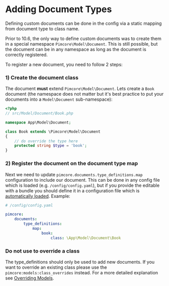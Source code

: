 # Adding Document Types

Defining custom documents can be done in the config via a static mapping from document type to class name.

Prior to 10.6, the only way to define custom documents was to create them in a special namespace `Pimcore\Model\Document`. This
is still possible, but the document can be in any namespace as long as the document is correctly registered.

To register a new document, you need to follow 2 steps:

### 1) Create the document class

The document **must** extend `Pimcore\Model\Document`. Lets create a `Book` document (the namespace does not matter
but it's best practice to put your documents into a `Model\Document` sub-namespace):

```php
<?php
// src/Model/Document/Book.php

namespace App\Model\Document;

class Book extends \Pimcore\Model\Document
{
    // do override the type here
    protected string $type = 'book';
}
```

### 2) Register the document on the document type map

Next we need to update `pimcore.documents.type_definitions.map` configuration to include our document. This can be done in any config
file which is loaded (e.g. `/config/config.yaml`), but if you provide the editable with a bundle you should define it
in a configuration file which is [automatically loaded](./03_Auto_Loading_Config_And_Routing_Definitions.md). Example:

```yaml
# /config/config.yaml

pimcore:
    documents:
        type_definitions:
            map:
                book: 
                    class: \App\Model\Document\Book
```

### Do not use to override a class

The type_definitions should only be used to add new documents.
If you want to override an existing class please use the `pimcore:models:class_overrides` instead.
For a more detailed explanation see [Overriding Models](../03_Overriding_Models.md).
